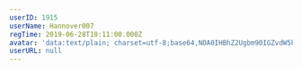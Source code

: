 ```yaml
---
userID: 1915
userName: Hannover007
regTime: 2019-06-28T10:11:00.000Z
avatar: 'data:text/plain; charset=utf-8;base64,NDA0IHBhZ2Ugbm90IGZvdW5kCg=='
userURL: null
---
```



